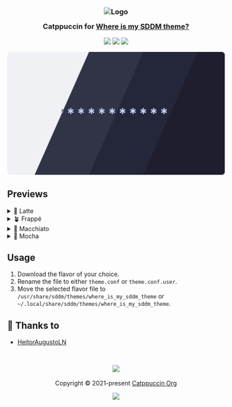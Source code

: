 <h3 align="center">
	<img src="https://raw.githubusercontent.com/catppuccin/catppuccin/main/assets/logos/exports/1544x1544_circle.png" width="100" alt="Logo"/><br/>
	<img src="https://raw.githubusercontent.com/catppuccin/catppuccin/main/assets/misc/transparent.png" height="30" width="0px"/>
	Catppuccin for <a href="https://github.com/stepanzubkov/where-is-my-sddm-theme">Where is my SDDM theme?</a>
	<img src="https://raw.githubusercontent.com/catppuccin/catppuccin/main/assets/misc/transparent.png" height="30" width="0px"/>
</h3>

<p align="center">
	<a href="https://github.com/catppuccin/where-is-my-sddm-theme/stargazers"><img src="https://img.shields.io/github/stars/catppuccin/where-is-my-sddm-theme?colorA=363a4f&colorB=b7bdf8&style=for-the-badge"></a>
	<a href="https://github.com/catppuccin/where-is-my-sddm-theme/issues"><img src="https://img.shields.io/github/issues/catppuccin/where-is-my-sddm-theme?colorA=363a4f&colorB=f5a97f&style=for-the-badge"></a>
	<a href="https://github.com/catppuccin/where-is-my-sddm-theme/contributors"><img src="https://img.shields.io/github/contributors/catppuccin/where-is-my-sddm-theme?colorA=363a4f&colorB=a6da95&style=for-the-badge"></a>
</p>

<p align="center">
	<img src="./assets/preview.webp"/>
</p>

## Previews

<details>
<summary>🌻 Latte</summary>
<img src="./assets/latte.webp"/>
</details>
<details>
<summary>🪴 Frappé</summary>
<img src="./assets/frappe.webp"/>
</details>
<details>
<summary>🌺 Macchiato</summary>
<img src="./assets/macchiato.webp"/>
</details>
<details>
<summary>🌿 Mocha</summary>
<img src="./assets/mocha.webp"/>
</details>

## Usage

1. Download the flavor of your choice.
2. Rename the file to either `theme.conf` or `theme.conf.user`.
3. Move the selected flavor file to `/usr/share/sddm/themes/where_is_my_sddm_theme` or `~/.local/share/sddm/themes/where_is_my_sddm_theme`.

## 💝 Thanks to

- [HeitorAugustoLN](https://github.com/HeitorAugustoLN)

&nbsp;

<p align="center">
	<img src="https://raw.githubusercontent.com/catppuccin/catppuccin/main/assets/footers/gray0_ctp_on_line.svg?sanitize=true" />
</p>

<p align="center">
	Copyright &copy; 2021-present <a href="https://github.com/catppuccin" target="_blank">Catppuccin Org</a>
</p>

<p align="center">
	<a href="https://github.com/catppuccin/catppuccin/blob/main/LICENSE"><img src="https://img.shields.io/static/v1.svg?style=for-the-badge&label=License&message=MIT&logoColor=d9e0ee&colorA=363a4f&colorB=b7bdf8"/></a>
</p>
